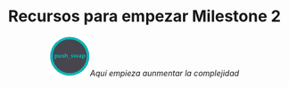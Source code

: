 
<h1 align="center" width="100%">Recursos para empezar Milestone 2</h1>


<p align="center" width="100%"><a href="push_swap"><img src="push_swap.png" width="72" /></a><i>Aquí empieza aunmentar la complejidad</i></p>
